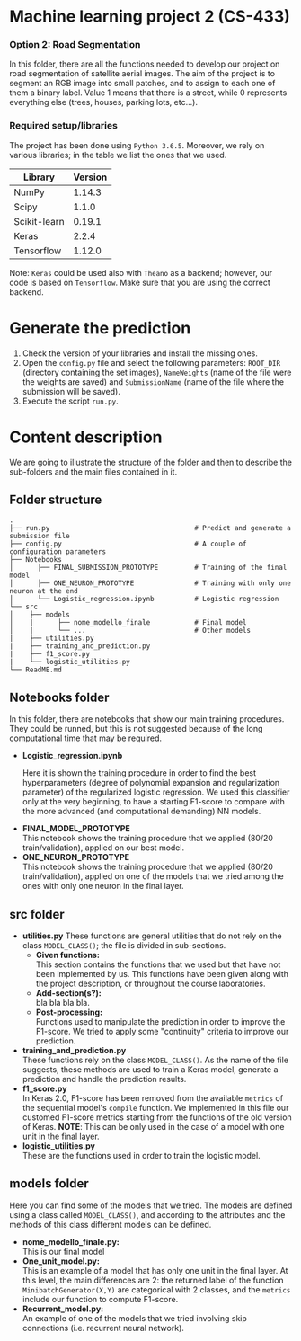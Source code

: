 # Machine learning project 2 (CS-433)
### Option 2: Road Segmentation
In this folder, there are all the functions needed to develop our project on road segmentation of satellite aerial images. The aim of the project is to segment an RGB image into small patches, and to assign to each one of them a binary label. Value 1 means that there is a street, while 0 represents everything else (trees, houses, parking lots, etc...).

### Required setup/libraries
The project has been done using `Python 3.6.5`. Moreover, we rely on various libraries; in the table we list the ones that we used.

| Library       | Version       |
| ------------- |---------------|
| NumPy       | 1.14.3        |
| Scipy       | 1.1.0         |
| Scikit-learn| 0.19.1        |
| Keras       | 2.2.4         |
| Tensorflow  | 1.12.0        |

Note: `Keras` could be used also with `Theano` as a backend; however, our code is based on `Tensorflow`. Make sure that you are using the correct backend.


# Generate the prediction
1. Check the version of your libraries and install the missing ones.
2. Open the `config.py` file and select the following parameters: <code>ROOT_DIR</code> (directory containing the set images), <code>NameWeights</code> (name of the file were the weights are saved) and <code>SubmissionName</code> (name of the file where the submission will be saved).
3. Execute the script `run.py`. 

# Content description
We are going to illustrate the structure of the folder and then to describe the sub-folders and the main files contained in it.

## Folder structure

    .
    ├── run.py                                    # Predict and generate a submission file
    ├── config.py                                 # A couple of configuration parameters
    ├── Notebooks                       
    │      ├── FINAL_SUBMISSION_PROTOTYPE         # Training of the final model
    │      ├── ONE_NEURON_PROTOTYPE               # Training with only one neuron at the end
    │      └── Logistic_regression.ipynb          # Logistic regression
    └── src
    │    ├── models                       
    │    |      ├── nome_modello_finale           # Final model
    │    |      └── ...                           # Other models
    |    ├── utilities.py                 
    |    ├── training_and_prediction.py
    |    ├── f1_score.py
    |    └── logistic_utilities.py
    └── ReadME.md

## Notebooks folder
In this folder, there are notebooks that show our main training procedures. They could be runned, but this is not suggested because of the long computational time that may be required.

<ul>
<li><b>Logistic_regression.ipynb</b></li>

Here it is shown the training procedure in order to find the best hyperparameters (degree of polynomial expansion and regularization parameter) of the regularized logistic regression. We used this classifier only at the very beginning, to have a starting F1-score to compare with the more advanced (and computational demanding) NN models. 

<li><b>FINAL_MODEL_PROTOTYPE </b></li>
This notebook shows the training procedure that we applied (80/20 train/validation), applied on our best model.

<li><b>ONE_NEURON_PROTOTYPE </b></li>
This notebook shows the training procedure that we applied (80/20 train/validation), applied on one of the models that we tried among the ones with only one neuron in the final layer.
</ul>

## src folder

<ul>
<li><b>utilities.py</b>
    These functions are general utilities that do not rely on the class <code>MODEL_CLASS()</code>; the file is divided in sub-sections.
    <ul>
        <li><b>Given functions:</b></li> This section contains the functions that we used but that have not been implemented by us. This functions have been given along with the project description, or throughout the course laboratories.
        <li><b>Add-section(s?):</b></li> bla bla bla bla.
        <li><b>Post-processing:</b></li> Functions used to manipulate the prediction in order to improve the F1-score. We tried to apply some "continuity" criteria to improve our prediction.
    </ul>
    </li>
<li><b>training_and_prediction.py</b></li>
    These functions rely on the class <code>MODEL_CLASS()</code>. As the name of the file suggests, these methods are used to train a Keras model, generate a prediction and handle the prediction results.
<li><b>f1_score.py</b></li>
    In Keras 2.0, F1-score has been removed from the available <code>metrics</code> of the sequential model's <code>compile</code> function. We implemented in this file our customed F1-score metrics starting from the functions of the old version of Keras. 
    <b>NOTE</b>: This can be only used in the case of a model with one unit in the final layer.
<li><b>logistic_utilities.py</b></li>
    These are the functions used in order to train the logistic model.
</ul>

## models folder
Here you can find some of the models that we tried. The models are defined using a class called <code>MODEL_CLASS()</code>, and according to the attributes and the methods of this class different models can be defined.
<ul>
    <li><b>nome_modello_finale.py:</b></li> 
    This is our final model
    <li><b>One_unit_model.py:</b></li> 
    This is an example of a model that has only one unit in the final layer. At this level, the main differences are 2: the returned label of the function <code>MinibatchGenerator(X,Y)</code> are categorical with 2 classes, and the <code>metrics</code> include our function to compute F1-score.
    <li><b>Recurrent_model.py:</b></li> 
    An example of one of the models that we tried involving skip connections (i.e. recurrent neural network).
</ul>
 
